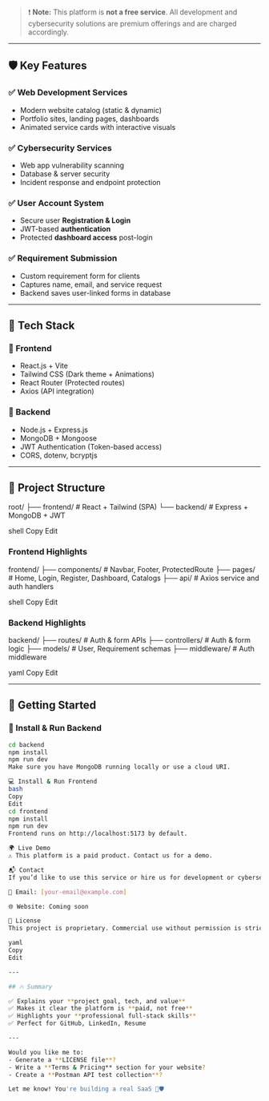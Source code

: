 > ❗ **Note:** This platform is **not a free service**. All development and cybersecurity solutions are premium offerings and are charged accordingly.

---

## 🛡️ Key Features

### ✅ Web Development Services
- Modern website catalog (static & dynamic)
- Portfolio sites, landing pages, dashboards
- Animated service cards with interactive visuals

### ✅ Cybersecurity Services
- Web app vulnerability scanning
- Database & server security
- Incident response and endpoint protection

### ✅ User Account System
- Secure user **Registration & Login**
- JWT-based **authentication**
- Protected **dashboard access** post-login

### ✅ Requirement Submission
- Custom requirement form for clients
- Captures name, email, and service request
- Backend saves user-linked forms in database

---

## 🔐 Tech Stack

### 🧩 Frontend
- React.js + Vite
- Tailwind CSS (Dark theme + Animations)
- React Router (Protected routes)
- Axios (API integration)

### 🧱 Backend
- Node.js + Express.js
- MongoDB + Mongoose
- JWT Authentication (Token-based access)
- CORS, dotenv, bcryptjs

---

## 📁 Project Structure

root/
├── frontend/ # React + Tailwind (SPA)
└── backend/ # Express + MongoDB + JWT

shell
Copy
Edit

### Frontend Highlights
frontend/
├── components/ # Navbar, Footer, ProtectedRoute
├── pages/ # Home, Login, Register, Dashboard, Catalogs
├── api/ # Axios service and auth handlers

shell
Copy
Edit

### Backend Highlights
backend/
├── routes/ # Auth & form APIs
├── controllers/ # Auth & form logic
├── models/ # User, Requirement schemas
├── middleware/ # Auth middleware

yaml
Copy
Edit

---

## 🚀 Getting Started

### 🔧 Install & Run Backend

```bash
cd backend
npm install
npm run dev
Make sure you have MongoDB running locally or use a cloud URI.

💻 Install & Run Frontend
bash
Copy
Edit
cd frontend
npm install
npm run dev
Frontend runs on http://localhost:5173 by default.

🌍 Live Demo
⚠️ This platform is a paid product. Contact us for a demo.

📬 Contact
If you’d like to use this service or hire us for development or cybersecurity:

📧 Email: [your-email@example.com]

🌐 Website: Coming soon

📄 License
This project is proprietary. Commercial use without permission is strictly prohibited.

yaml
Copy
Edit

---

## 🔥 Summary

✅ Explains your **project goal, tech, and value**  
✅ Makes it clear the platform is **paid, not free**  
✅ Highlights your **professional full-stack skills**  
✅ Perfect for GitHub, LinkedIn, Resume

---

Would you like me to:
- Generate a **LICENSE file**?
- Write a **Terms & Pricing** section for your website?
- Create a **Postman API test collection**?

Let me know! You're building a real SaaS 💼🛡️
